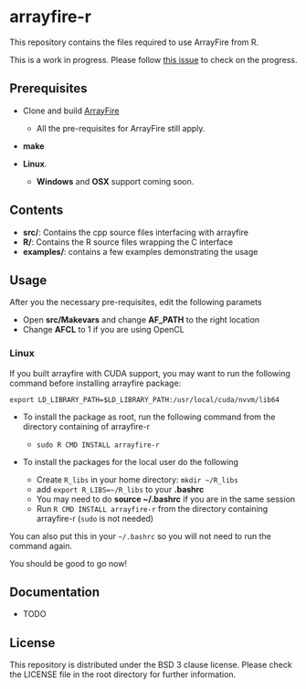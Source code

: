 arrayfire-r
==============

This repository contains the files required to use ArrayFire from R.

This is a work in progress. Please follow [this issue](https://github.com/arrayfire/arrayfire-r/issues/7) to check on the progress.

Prerequisites
---------------

- Clone and build [ArrayFire](https://github.com/arrayfire/arrayfire)
    - All the pre-requisites for ArrayFire still apply.

- **make**

- **Linux**.
    - **Windows** and **OSX** support coming soon.

Contents
---------------

- **src/**: Contains the cpp source files interfacing with arrayfire
- **R/**: Contains the R source files wrapping the C interface
- **examples/**: contains a few examples demonstrating the usage

Usage
----------------

After you the necessary pre-requisites, edit the following paramets

- Open **src/Makevars** and change **AF_PATH** to the right location
- Change **AFCL** to 1 if you are using OpenCL

### Linux

If you built arrayfire with CUDA support, you may want to run the following command before installing arrayfire package:

```
export LD_LIBRARY_PATH=$LD_LIBRARY_PATH:/usr/local/cuda/nvvm/lib64
```

- To install the package as root, run the following command from the directory containing of arrayfire-r
    - `sudo R CMD INSTALL arrayfire-r`

- To install the packages for the local user do the following
    - Create `R_libs` in your home directory: `mkdir ~/R_libs`
    - add `export R_LIBS=~/R_libs` to your **.bashrc**
    - You may need to do **source ~/.bashrc** if you are in the same session
    - Run `R CMD INSTALL arrayfire-r` from the directory containing arrayfire-r (`sudo` is not needed)


You can also put this in your `~/.bashrc` so you will not need to run the command again.

You should be good to go now!

Documentation
---------------
- TODO

License
---------------

This repository is distributed under the BSD 3 clause license. Please check the LICENSE file in the root directory for further information.
